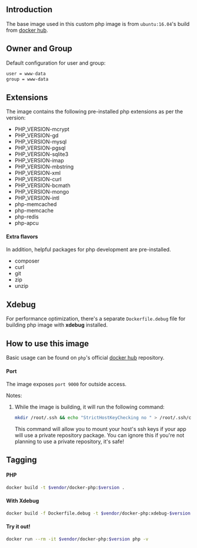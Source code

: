 ## Introduction
The base image used in this custom php image is from ```ubuntu:16.04```'s build from [docker hub](https://hub.docker.com/_/ubuntu/).

## Owner and Group
Default configuration for user and group:
```bash
user = www-data
group = www-data
```

## Extensions
The image contains the following pre-installed php extensions as per the version:

* PHP_VERSION-mcrypt
* PHP_VERSION-gd
* PHP_VERSION-mysql
* PHP_VERSION-pgsql
* PHP_VERSION-sqlite3
* PHP_VERSION-imap
* PHP_VERSION-mbstring
* PHP_VERSION-xml
* PHP_VERSION-curl
* PHP_VERSION-bcmath
* PHP_VERSION-mongo
* PHP_VERSION-intl
* php-memcached
* php-memcache
* php-redis
* php-apcu

#### Extra flavors
In addition, helpful packages for php development are pre-installed.

* composer
* curl
* git
* zip
* unzip

## Xdebug
For performance optimization, there's a separate ```Dockerfile.debug``` file for building php image with **xdebug** installed.

## How to use this image
Basic usage can be found on ```php```'s official [docker hub](https://hub.docker.com/_/php/) repository.

#### Port
The image exposes ```port 9000``` for outside access.

Notes:

1. While the image is building, it will run the following command:

    ```bash
    mkdir /root/.ssh && echo "StrictHostKeyChecking no " > /root/.ssh/config
    ```
    This command will allow you to mount your host's ssh keys if your app will use a private repository package.
    You can ignore this if you're not planning to use a private repository, it's safe!


## Tagging

#### PHP
```bash
docker build -t $vendor/docker-php:$version .
```

#### With Xdebug
```bash
docker build -f Dockerfile.debug -t $vendor/docker-php:xdebug-$version .
```

#### Try it out!
```bash
docker run --rm -it $vendor/docker-php:$version php -v
```